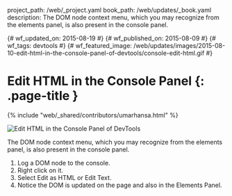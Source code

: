project_path: /web/_project.yaml book_path: /web/updates/_book.yaml description: The DOM node context menu, which you may recognize from the elements panel, is also present in the console panel.

{# wf_updated_on: 2015-08-19 #} {# wf_published_on: 2015-08-09 #} {# wf_tags: devtools #} {# wf_featured_image: /web/updates/images/2015-08-10-edit-html-in-the-console-panel-of-devtools/console-edit-html.gif #}

# Edit HTML in the Console Panel {: .page-title }

{% include "web/_shared/contributors/umarhansa.html" %}

<img src="/web/updates/images/2015-08-10-edit-html-in-the-console-panel-of-devtools/console-edit-html.gif" alt="Edit HTML in the Console Panel of DevTools" />

The DOM node context menu, which you may recognize from the elements panel, is also present in the console panel.

<ol>
  
<li>Log a DOM node to the console.</li>
<li>Right click on it.</li>
<li>Select Edit as HTML or Edit Text.</li>
<li>Notice the DOM is updated on the page and also in the Elements Panel.</li>
</ol>